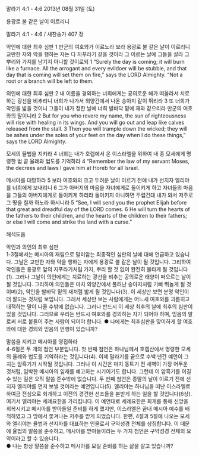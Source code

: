 말라기 4:1 - 4:6 
2013년 08월 31일 (토)

용광로 불 같은 날이 이르리니



말라기 4:1 - 4:6 / 새찬송가 407 장


악인에 대한 최후 심판 
1 만군의 여호와가 이르노라 보라 용광로 불 같은 날이 이르리니 교만한 자와 악을 행하는 자는 다 지푸라기 같을 것이라 그 이르는 날에 그들을 살라 그 뿌리와 가지를 남기지 아니할 것이로되
1 “Surely the day is coming; it will burn like a furnace. All the arrogant and every evildoer will be stubble, and that day that is coming will set them on fire,” says the LORD Almighty. “Not a root or a branch will be left to them.  

의인에 대한 최후 심판 
2 내 이름을 경외하는 너희에게는 공의로운 해가 떠올라서 치료하는 광선을 비추리니 너희가 나가서 외양간에서 나온 송아지 같이 뛰리라 3 또 너희가 악인을 밟을 것이니 그들이 내가 정한 날에 너희 발바닥 밑에 재와 같으리라 만군의 여호와의 말이니라
2 But for you who revere my name, the sun of righteousness will rise with healing in its wings. And you will go out and leap like calves released from the stall. 3 Then you will trample down the wicked; they will be ashes under the soles of your feet on the day when I do these things,” says the LORD Almighty.   

모세의 율법을 지키라 
4 너희는 내가 호렙에서 온 이스라엘을 위하여 내 종 모세에게 명령한 법 곧 율례와 법도를 기억하라
4 “Remember the law of my servant Moses, the decrees and laws I gave him at Horeb for all Israel.   

메시아를 대망하라 
5 보라 여호와의 크고 두려운 날이 이르기 전에 내가 선지자 엘리야를 너희에게 보내리니 6 그가 아버지의 마음을 자녀에게로 돌이키게 하고 자녀들의 마음을 그들의 아버지에게로 돌이키게 하리라 돌이키지 아니하면 두렵건대 내가 와서 저주로 그 땅을 칠까 하노라 하시니라
5 “See, I will send you the prophet Elijah before that great and dreadful day of the LORD comes. 6 He will turn the hearts of the fathers to their children, and the hearts of the children to their fathers; or else I will come and strike the land with a curse.”

해석도움





악인과 의인의 최후 심판  
1-3절에서는 메시아의 재림으로 말미암는 최종적인 심판의 날에 대해 언급하고 있습니다. 그날은 교만한 자와 악을 행하는 자에게 용광로 불 같은 날이 될 것입니다. 그리하여 악인들은 용광로 앞의 지푸라기처럼 가지, 뿌리 할 것 없이 완전히 불타게 될 것입니다(1). 그러나 그날이 의인에게는 치료하는 광선을 비추는 공의로운 태양이 떠오르는 날이 될 것입니다. 그리하여 의인들은 마치 외양간에서 풀려난 송아지처럼 기뻐 뛰놀게 될 것이며(2), 악인을 발바닥 밑의 재처럼 밟게 될 것입니다(3). 이 세상만 보면 분명 악인이 더 잘되는 것처럼 보입니다. 그래서 세상만 보는 사람에게는 어느새 여호와를 괴롭히고 대적하는 말이 나올 수밖에 없습니다. 그러나 반드시 이 세상 최후의 날에 최후의 심판이 있을 것입니다. 그러므로 우리는 반드시 여호와를 경외하는 자가 되어야 하며, 믿음의 말로써 서로 붙들어 주는 사람이 되어야 합니다. 
● 나에게는 최후심판을 맞이하게 할 여호와에 대한 경외와 믿음의 언행이 있습니까?

말씀을 지키고 메시아를 영접하라  
4-6절은 두 개의 첨언 부분입니다. 첫 번째 첨언은 하나님께서 호렙산에서 명령한 모세의 율례와 법도를 기억하라는 것입니다(4). 이제 말라기를 끝으로 수백 년간 예언이 그치는 암흑기가 시작될 것입니다. 그러나 이 시간은 마치 동트기 전 새벽이 가장 어두운 것처럼, 임박한 메시아의 임재를 예고하는 시기이기도 합니다. 그런데 이 암흑기를 이길 수 있는 길은 오직 말씀 준수밖에 없습니다. 두 번째 첨언은 종말의 날이 이르기 전에 선지자 엘리야를 먼저 보낼 것이라는 예언입니다(5). 엘리야는 하나님을 떠난 이스라엘로 하여금 전심으로 회개하고 이전의 경건한 선조들을 본받게 하는 일을 할 것입니다(6상). 여기서 엘리야는 세례요한을 가리킵니다. 이 예언대로 세례요한은 회개를 통해 신앙을 회복시키고 메시아를 받아들일 준비를 하게 했지만, 이스라엘은 끝내 메시아 예수를 배척하였고 그 땅에서 쫓겨나는 저주를 받게 되었습니다. 한편, 4절과 5절에 나오는 모세와 엘리야는 율법과 선지자를 대표하는 인물로서 구약성경 전체를 상징합니다. 이 때문에 율법의 말씀을 준수하고, 메시아를 받아들이라는 두 가지 첨언은 구약성경 전체의 요약이라고 할 수 있습니다.  
● 나는 항상 말씀을 준수하고 메시아를 모실 준비를 하는 삶을 살고 있습니까?